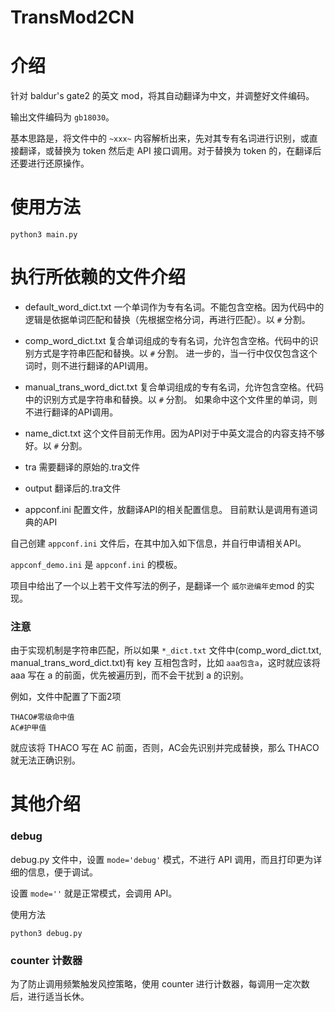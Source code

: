 # TransMod2CN

# 介绍

针对 baldur's gate2 的英文 mod，将其自动翻译为中文，并调整好文件编码。

输出文件编码为 `gb18030`。

基本思路是，将文件中的 `~xxx~` 内容解析出来，先对其专有名词进行识别，或直接翻译，或替换为 token 然后走 API 接口调用。对于替换为 token 的，在翻译后还要进行还原操作。

# 使用方法

```
python3 main.py
```

# 执行所依赖的文件介绍

- default_word_dict.txt 一个单词作为专有名词。不能包含空格。因为代码中的逻辑是依据单词匹配和替换（先根据空格分词，再进行匹配）。以 `#` 分割。

- comp_word_dict.txt 复合单词组成的专有名词，允许包含空格。代码中的识别方式是字符串匹配和替换。以 `#` 分割。
进一步的，当一行中仅仅包含这个词时，则不进行翻译的API调用。

- manual_trans_word_dict.txt 复合单词组成的专有名词，允许包含空格。代码中的识别方式是字符串和替换。以 `#` 分割。
如果命中这个文件里的单词，则不进行翻译的API调用。

- name_dict.txt 这个文件目前无作用。因为API对于中英文混合的内容支持不够好。以 `#` 分割。

- tra 需要翻译的原始的.tra文件

- output 翻译后的.tra文件

- appconf.ini 配置文件，放翻译API的相关配置信息。
目前默认是调用有道词典的API

自己创建 `appconf.ini` 文件后，在其中加入如下信息，并自行申请相关API。

`appconf_demo.ini` 是 `appconf.ini` 的模板。

项目中给出了一个以上若干文件写法的例子，是翻译一个 `威尔逊编年史`mod 的实现。

### 注意

由于实现机制是字符串匹配，所以如果 `*_dict.txt` 文件中(comp_word_dict.txt, manual_trans_word_dict.txt)有 key 互相包含时，比如 `aaa包含a`，这时就应该将 aaa 写在 a 的前面，优先被遍历到，而不会干扰到 a 的识别。

例如，文件中配置了下面2项
```
THACO#零级命中值
AC#护甲值
```
就应该将 THACO 写在 AC 前面，否则，AC会先识别并完成替换，那么 THACO 就无法正确识别。

# 其他介绍

### debug

debug.py 文件中，设置 `mode='debug'` 模式，不进行 API 调用，而且打印更为详细的信息，便于调试。

设置 `mode=''` 就是正常模式，会调用 API。

使用方法
```
python3 debug.py
```

### counter 计数器

为了防止调用频繁触发风控策略，使用 counter 进行计数器，每调用一定次数后，进行适当长休。